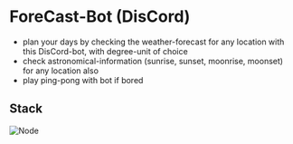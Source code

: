 # ForeCast-Bot (DisCord)

* plan your days by checking the weather-forecast for any location with this DisCord-bot, with degree-unit of choice
* check astronomical-information (sunrise, sunset, moonrise, moonset) for any location also
* play ping-pong with bot if bored

## Stack

![Node](https://img.shields.io/badge/-Node-339933?style=flat-square&logo=Node.js&logoColor=white)